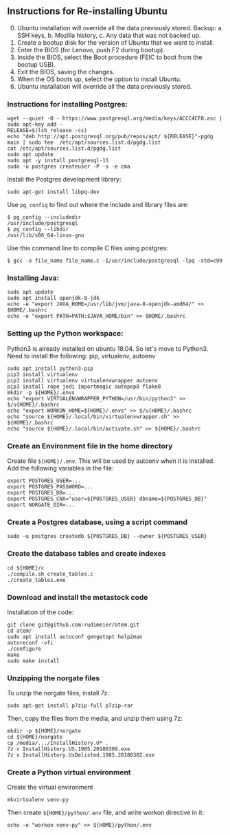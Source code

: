 ## Instructions for Re-installing Ubuntu

0. Ubuntu installation will override all the data previously stored. Backup:
   a. SSH keys,
   b. Mozilla history,
   c. Any data that was not backed up.
1. Create a bootup disk for the version of Ubuntu that we want to install.
2. Enter the BIOS (for Lenovo, push F2 during bootup).
3. Inside the BIOS, select the Boot procedure (FEIC to boot from the
bootup USB).
4. Exit the BIOS, saving the changes.
5. When the OS boots up, select the option to install Ubuntu.
6. Ubuntu installation will override all the data previously stored.


### Instructions for installing Postgres:
```
wget --quiet -O - https://www.postgresql.org/media/keys/ACCC4CF8.asc | sudo apt-key add -
RELEASE=$(lsb_release -cs)
echo "deb http://apt.postgresql.org/pub/repos/apt/ ${RELEASE}"-pgdg main | sudo tee  /etc/apt/sources.list.d/pgdg.list
cat /etc/apt/sources.list.d/pgdg.list
sudo apt update
sudo apt -y install postgresql-11
sudo -u postgres createuser -P -s -e cma
```

Install the Postgres development library:
```
sudo apt-get install libpq-dev
```

Use `pg_config` to find out where the include and library files are:
```
$ pg_config --includedir
/usr/include/postgresql
$ pg_config --libdir
/usr/lib/x86_64-linux-gnu
```

Use this command line to compile C files using postgres:
```
$ gcc -o file_name file_name.c -I/usr/include/postgresql -lpq -std=c99
```

### Installing Java:
```
sudo apt update
sudo apt install openjdk-8-jdk
echo -e "export JAVA_HOME=/usr/lib/jvm/java-8-openjdk-amd64/" >> $HOME/.bashrc
echo -e "export PATH=PATH:$JAVA_HOME/bin" >> $HOME/.bashrc
```

### Setting up the Python workspace:

Python3 is already installed on ubuntu 18.04.  So let's move to Python3.
Need to install the following: pip, virtualenv, autoenv

```
sudo apt install python3-pip
pip3 install virtualenv
pip3 install virtualenv virtualenvwrapper autoenv
pip3 install rope jedi importmagic autopep8 flake8
mkdir -p ${HOME}/.envs
echo "export VIRTUALENVWRAPPER_PYTHON=/usr/bin/python3" >> $/u{HOME}/.bashrc
echo "export WORKON_HOME=${HOME}/.envs" >> $/u{HOME}/.bashrc
echo "source ${HOME}/.local/bin/virtualenvwrapper.sh" >> ${HOME}/.bashrc
echo "source ${HOME}/.local/bin/activate.sh" >> ${HOME}/.bashrc
```

### Create an Environment file in the home directory

Create file `${HOME}/.env`.  This will be used by autoenv when it is
installed. Add the following variables in the file:

```
export POSTGRES_USER=...
export POSTGRES_PASSWORD=...
export POSTGRES_DB=...
export POSTGRES_CNX="user=${POSTGRES_USER} dbname=${POSTGRES_DB}"
export NORGATE_DIR=...
```

### Create a Postgres database, using a script command

```
sudo -u postgres createdb ${POSTGRES_DB} --owner ${POSTGRES_USER}
```

### Create the database tables and create indexes

```
cd ${HOME}/c
./compile.sh create_tables.c
./create_tables.exe
```

### Download and install the metastock code

Installation of the code:

```
git clone git@github.com:rudimeier/atem.git
cd atem/
sudo apt install autoconf gengetopt help2man
autoreconf -vfi
./configure 
make
sudo make install
```

### Unzipping the norgate files

To unzip the norgate files, install 7z:

```
sudo apt-get install p7zip-full p7zip-rar
```

Then, copy the files from the media, and unzip them using 7z:

```
mkdir -p ${HOME}/norgate
cd ${HOME}/norgate
cp /media/.../InstallHistory.U* .
7z x InstallHistory.US.1985.20180309.exe 
7z x InstallHistory.UsDelisted.1985.20180302.exe 
```

### Create a Python virtual environment

Create the virtual environment
```
mkvirtualenv venv-py
```

Then create `${HOME}/python/.env` file, and write workon directive in
it:
```
echo -e "workon venv-py" >> ${HOME}/python/.env
```


